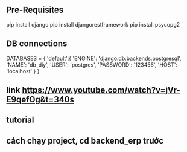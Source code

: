 ## Pre-Requisites

pip install django
pip install djangorestframework
pip install psycopg2

## DB connections

DATABASES = {
'default':{
'ENGINE': 'django.db.backends.postgresql',
'NAME': 'db_diy',
'USER': 'postgres',
'PASSWORD': '123456',
'HOST': 'localhost'
}
}

## link https://www.youtube.com/watch?v=jVr-E9qefOg&t=340s

## tutorial

## cách chạy project, cd backend_erp trước

<!-- 1: chỉ chạy lần lượt 2 câu lệnh này nếu có thay đổi về file models
python manage.py makemigrations
python manage.py migrate

2 chạy câu lệnh này để chạy server cho cả dự án
python manage.py runserver

3 cau lệnh để tạo ra folder mới thay db_diy thành tên folder khác, code class thì code trong file models
python manage.py startapp db_diy -->
